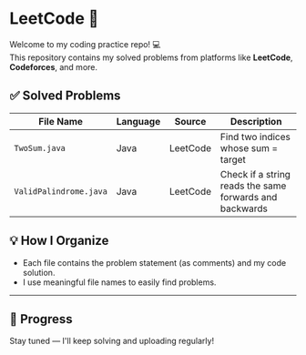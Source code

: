 # LeetCode 🚀

Welcome to my coding practice repo! 💻  
This repository contains my solved problems from platforms like **LeetCode**, **Codeforces**, and more.

## ✅ Solved Problems

| File Name             | Language   | Source     | Description                      |
|-----------------------|------------|------------|----------------------------------|
| `TwoSum.java`         | Java       | LeetCode   | Find two indices whose sum = target |
| `ValidPalindrome.java`| Java       | LeetCode   | Check if a string reads the same forwards and backwards |


## 💡 How I Organize

- Each file contains the problem statement (as comments) and my code solution.
- I use meaningful file names to easily find problems.

---

## 📅 Progress

Stay tuned — I'll keep solving and uploading regularly!
 
